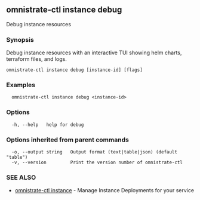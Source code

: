 ## omnistrate-ctl instance debug

Debug instance resources

### Synopsis

Debug instance resources with an interactive TUI showing helm charts, terraform files, and logs.

```
omnistrate-ctl instance debug [instance-id] [flags]
```

### Examples

```
  omnistrate-ctl instance debug <instance-id>
```

### Options

```
  -h, --help   help for debug
```

### Options inherited from parent commands

```
  -o, --output string   Output format (text|table|json) (default "table")
  -v, --version         Print the version number of omnistrate-ctl
```

### SEE ALSO

* [omnistrate-ctl instance](omnistrate-ctl_instance.md)	 - Manage Instance Deployments for your service

